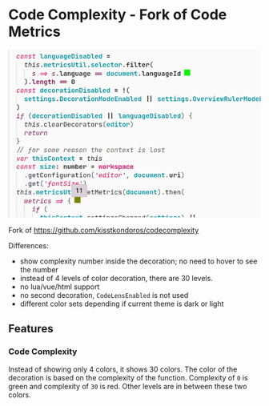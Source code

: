 # Code Complexity - Fork of Code Metrics

![image](images/show.png)

Fork of https://github.com/kisstkondoros/codecomplexity

Differences:

- show complexity number inside the decoration; no need to hover to see the number
- instead of 4 levels of color decoration, there are 30 levels.
- no lua/vue/html support
- no second decoration, `CodeLensEnabled` is not used
- different color sets depending if current theme is dark or light

## Features

### Code Complexity

Instead of showing only 4 colors, it shows 30 colors. 
The color of the decoration is based on the complexity of the function.
Complexity of `0` is green and complexity of `30` is red.
Other levels are in between these two colors.
